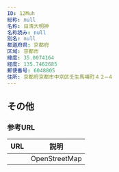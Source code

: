```yaml
---
ID: 12Muh
総称: null
名称: 日清大明神
名称読み: null
別名: null
都道府県: 京都府
区域: 京都市
緯度: 35.0074164
経度: 135.7462685
郵便番号: 6048805
住所: 京都府京都市中京区壬生馬場町４２−４
---
```


## その他

### 参考URL

| URL | 説明          |
| --- | ------------- |
|     | OpenStreetMap |
